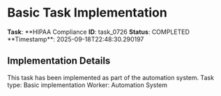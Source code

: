 # Basic Task Implementation

**Task**: **HIPAA Compliance
**ID**: task_0726
**Status**: COMPLETED
**Timestamp\*\*: 2025-09-18T22:48:30.290197

## Implementation Details

This task has been implemented as part of the automation system.
Task type: Basic implementation
Worker: Automation System
